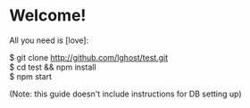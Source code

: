 # Welcome!

All you need is [love]:

$ git clone http://github.com/lghost/test.git<br>
$ cd test && npm install<br>
$ npm start<br>

(Note: this guide doesn't include instructions for DB setting up)
